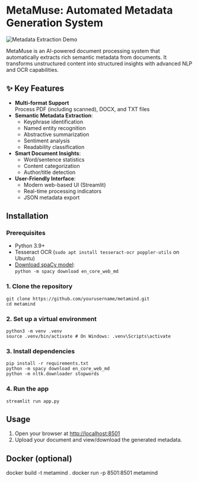 # MetaMuse: Automated Metadata Generation System

![Metadata Extraction Demo](https://via.placeholder.com/800x400?text=Demo+GIF+or+Screenshot)

MetaMuse is an AI-powered document processing system that automatically extracts rich semantic metadata from documents. It transforms unstructured content into structured insights with advanced NLP and OCR capabilities.

## ✨ Key Features

- **Multi-format Support**  
  Process PDF (including scanned), DOCX, and TXT files
- **Semantic Metadata Extraction**:
  - Keyphrase identification
  - Named entity recognition
  - Abstractive summarization
  - Sentiment analysis
  - Readability classification
- **Smart Document Insights**:
  - Word/sentence statistics
  - Content categorization
  - Author/title detection
- **User-Friendly Interface**:
  - Modern web-based UI (Streamlit)
  - Real-time processing indicators
  - JSON metadata export

## Installation

### Prerequisites
- Python 3.9+
- Tesseract OCR (`sudo apt install tesseract-ocr poppler-utils` on Ubuntu)
- [Download spaCy model](https://spacy.io/models/en#en_core_web_md):  
  `python -m spacy download en_core_web_md`

### 1. Clone the repository

```
git clone https://github.com/yourusername/metamind.git
cd metamind
```

### 2. Set up a virtual environment
```
python3 -m venv .venv
source .venv/bin/activate # On Windows: .venv\Scripts\activate
```


### 3. Install dependencies
```
pip install -r requirements.txt
python -m spacy download en_core_web_md
python -m nltk.downloader stopwords
```

### 4. Run the app
```
streamlit run app.py
```

## Usage
1. Open your browser at [http://localhost:8501](http://localhost:8501)
2. Upload your document and view/download the generated metadata.

## Docker (optional)
docker build -t metamind .
docker run -p 8501:8501 metamind
